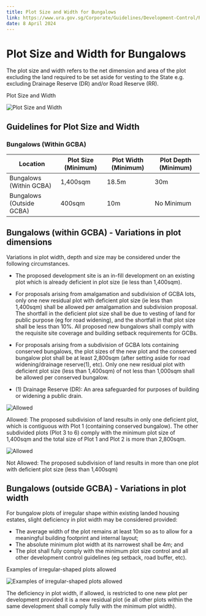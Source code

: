 ```yaml
---
title: Plot Size and Width for Bungalows
link: https://www.ura.gov.sg/Corporate/Guidelines/Development-Control/Residential/Bungalows/Plot-Size-Width
date: 8 April 2024
---
```


# Plot Size and Width for Bungalows

The plot size and width refers to the net dimension and area of the plot excluding the land required to be set aside for vesting to the State e.g. excluding Drainage Reserve (DR) and/or Road Reserve (RR).

Plot Size and Width

![Plot Size and Width](https://www.ura.gov.sg/-/media/Corporate/Guidelines/Development-control/Landed-Housing/LHD01_Bungalow_Plot_Size.jpg?h=100%25&w=100%25)

## Guidelines for Plot Size and Width

### Bungalows (Within GCBA)

| Location                 | Plot Size (Minimum) | Plot Width (Minimum) | Plot Depth (Minimum) |
| ------------------------ | ------------------- | -------------------- | -------------------- |
| Bungalows (Within GCBA)  | 1,400sqm            | 18.5m                | 30m                  |
| Bungalows (Outside GCBA) | 400sqm              | 10m                  | No Minimum           |

## Bungalows (within GCBA) - Variations in plot dimensions

Variations in plot width, depth and size may be considered under the following circumstances.

- The proposed development site is an in-fill development on an existing plot which is already deficient in plot size (ie less than 1,400sqm).
- For proposals arising from amalgamation and subdivision of GCBA lots, only one new residual plot with deficient plot size (ie less than 1,400sqm) shall be allowed per amalgamation and subdivision proposal. The shortfall in the deficient plot size shall be due to vesting of land for public purpose (eg for road widening), and the shortfall in that plot size shall be less than 10%. All proposed new bungalows shall comply with the requisite site coverage and building setback requirements for GCBs.
- For proposals arising from a subdivision of GCBA lots containing conserved bungalows, the plot sizes of the new plot and the conserved bungalow plot shall be at least 2,800sqm (after setting aside for road widening/drainage reserve(1), etc). Only one new residual plot with deficient plot size (less than 1,400sqm) of not less than 1,000sqm shall be allowed per conserved bungalow.

- (1) Drainage Reserve (DR): An area safeguarded for purposes of building or widening a public drain.

![Allowed](https://www.ura.gov.sg/-/media/Corporate/Guidelines/Development-control/Redevelopment/LH_Fig15_Subdivision_Conserved_Bungalow_GCBA_A.jpg)

Allowed: The proposed subdivision of land results in only one deficient plot, which is contiguous with Plot 1 (containing conserved bungalow). The other subdivided plots (Plot 3 to 6) comply with the minimum plot size of 1,400sqm and the total size of Plot 1 and Plot 2 is more than 2,800sqm.

![Allowed](https://www.ura.gov.sg/-/media/Corporate/Guidelines/Development-control/Redevelopment/LH_Fig16_Subdivision_Conserved_Bungalow_GCBA_NA.jpg)

Not Allowed: The proposed subdivision of land results in more than one plot with deficient plot size (less than 1,400sqm)

## Bungalows (outside GCBA) - Variations in plot width

For bungalow plots of irregular shape within existing landed housing estates, slight deficiency in plot width may be considered provided:

- The average width of the plot remains at least 10m so as to allow for a meaningful building footprint and internal layout;
- The absolute minimum plot width at its narrowest shall be 4m; and
- The plot shall fully comply with the minimum plot size control and all other development control guidelines (eg setback, road buffer, etc).

Examples of irregular-shaped plots allowed

![Examples of irregular-shaped plots allowed](https://www.ura.gov.sg/-/media/Corporate/Guidelines/Development-control/Redevelopment/LH_Fig176_Irregular-shaped_Plots_A.jpg?h=100%25&w=100%25)

The deficiency in plot width, if allowed, is restricted to one new plot per development provided it is a new residual plot (ie all other plots within the same development shall comply fully with the minimum plot width).
